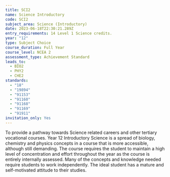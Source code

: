 ```yaml
---
title: SCI2
name: Science Introductory
code: SCI2
subject_area: Science (Introductory)
date: 2023-06-18T22:30:21.289Z
entry_requirements: 14 Level 1 Science credits.
year: "12"
type: Subject Choice
course_duration: Full Year
course_level: NCEA 2
assessment_type: Achievement Standard
leads_to:
  - BIO2
  - PHY2
  - CHE2
standards:
  - "18"
  - "19894"
  - "91153"
  - "91160"
  - "91168"
  - "91169"
  - "91911"
invitation_only: Yes
---
```

To provide a pathway towards Science related careers and other tertiary vocational courses. Year 12 Introductory Science is a spread of biology, chemistry and physics concepts in a course that is more accessible, although still demanding. The course requires the student to maintain a high level of concentration and effort throughout the year as the course is entirely internally assessed. Many of the concepts and knowledge needed require students to work independently. The ideal student has a mature and self-motivated attitude to their studies.
